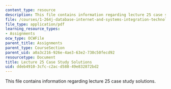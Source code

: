 ```yaml
---
content_type: resource
description: This file contains information regarding lecture 25 case study solutions.
file: /courses/1-264j-database-internet-and-systems-integration-technologies-fall-2013/ddeb49103cfcc2acd58849e832872bd2_MIT1_264JF13_L25_sol.pdf
file_type: application/pdf
learning_resource_types:
- Assignments
ocw_type: OCWFile
parent_title: Assignments
parent_type: CourseSection
parent_uid: a0a3c216-926e-4ae3-63e2-730c50fecd92
resourcetype: Document
title: Lecture 25 Case Study Solutions
uid: ddeb4910-3cfc-c2ac-d588-49e832872bd2
---
```

This file contains information regarding lecture 25 case study solutions.

